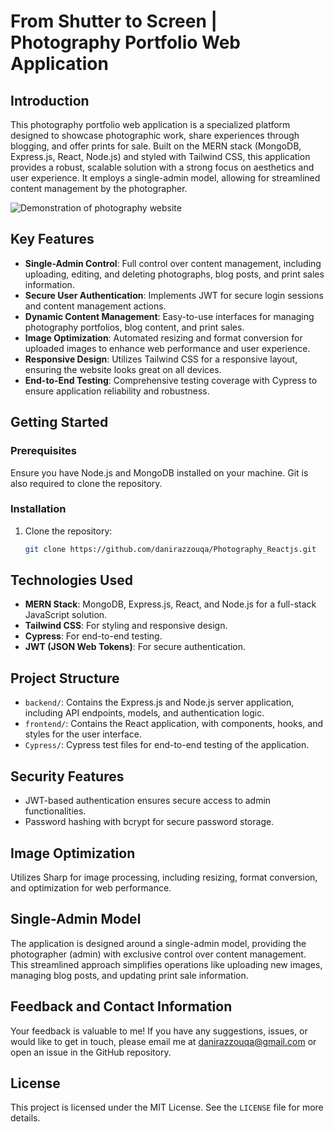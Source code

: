 # From Shutter to Screen | Photography Portfolio Web Application

## Introduction
This photography portfolio web application is a specialized platform designed to showcase photographic work, share experiences through blogging, and offer prints for sale. Built on the MERN stack (MongoDB, Express.js, React, Node.js) and styled with Tailwind CSS, this application provides a robust, scalable solution with a strong focus on aesthetics and user experience. It employs a single-admin model, allowing for streamlined content management by the photographer.

![Demonstration of photography website](https://github.com/danirazzouqa/Photography_Reactjs/blob/main/Images/ShowCase.gif)


## Key Features
- **Single-Admin Control**: Full control over content management, including uploading, editing, and deleting photographs, blog posts, and print sales information.
- **Secure User Authentication**: Implements JWT for secure login sessions and content management actions.
- **Dynamic Content Management**: Easy-to-use interfaces for managing photography portfolios, blog content, and print sales.
- **Image Optimization**: Automated resizing and format conversion for uploaded images to enhance web performance and user experience.
- **Responsive Design**: Utilizes Tailwind CSS for a responsive layout, ensuring the website looks great on all devices.
- **End-to-End Testing**: Comprehensive testing coverage with Cypress to ensure application reliability and robustness.

## Getting Started

### Prerequisites
Ensure you have Node.js and MongoDB installed on your machine. Git is also required to clone the repository.

### Installation
1. Clone the repository:
   ```bash
   git clone https://github.com/danirazzouqa/Photography_Reactjs.git

## Technologies Used
- **MERN Stack**: MongoDB, Express.js, React, and Node.js for a full-stack JavaScript solution.
- **Tailwind CSS**: For styling and responsive design.
- **Cypress**: For end-to-end testing.
- **JWT (JSON Web Tokens)**: For secure authentication.

## Project Structure
- `backend/`: Contains the Express.js and Node.js server application, including API endpoints, models, and authentication logic.
- `frontend/`: Contains the React application, with components, hooks, and styles for the user interface.
- `Cypress/`: Cypress test files for end-to-end testing of the application.

## Security Features
- JWT-based authentication ensures secure access to admin functionalities.
- Password hashing with bcrypt for secure password storage.

## Image Optimization
Utilizes Sharp for image processing, including resizing, format conversion, and optimization for web performance.

## Single-Admin Model
The application is designed around a single-admin model, providing the photographer (admin) with exclusive control over content management. This streamlined approach simplifies operations like uploading new images, managing blog posts, and updating print sale information.

## Feedback and Contact Information
Your feedback is valuable to me! If you have any suggestions, issues, or would like to get in touch, please email me at danirazzouqa@gmail.com or open an issue in the GitHub repository.

## License
This project is licensed under the MIT License. See the `LICENSE` file for more details.
